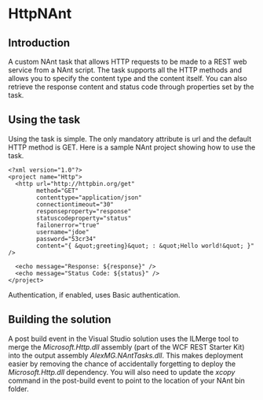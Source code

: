HttpNAnt
========

Introduction
------------

A custom NAnt task that allows HTTP requests to be made to a REST web service from a NAnt script. The task supports all the HTTP methods and allows you to specify the content type and the content itself. You can also retrieve the response content and status code through properties set by the task.

Using the task
--------------

Using the task is simple. The only mandatory attribute is url and the default HTTP method is GET. Here is a sample NAnt project showing how to use the <http/> task.

	<?xml version="1.0"?>
	<project name="Http">
	  <http url="http://httpbin.org/get"
	        method="GET"
	        contenttype="application/json"
	        connectiontimeout="30"
	        responseproperty="response"
	        statuscodeproperty="status"
	        failonerror="true" 
	        username="jdoe"
	        password="53cr34"
	        content="{ &quot;greeting}&quot; : &quot;Hello world!&quot; }" />
	
	  <echo message="Response: ${response}" />
	  <echo message="Status Code: ${status}" />
	</project>

Authentication, if enabled, uses Basic authentication.

Building the solution
---------------------

A post build event in the Visual Studio solution uses the ILMerge tool to merge the _Microsoft.Http.dll_ assembly (part of the WCF REST Starter Kit) into the output assembly _AlexMG.NAntTasks.dll_. This makes deployment easier by removing the chance of accidentally forgetting to deploy the _Microsoft.Http.dll_ dependency. You will also need to update the _xcopy_ command in the post-build event to point to the location of your NAnt bin folder.